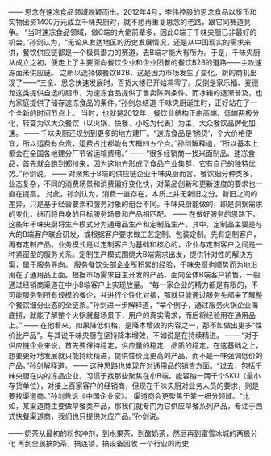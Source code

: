 ——
思念在速冻食品领域脱颖而出。2012年4月，李伟控股的思念食品以货币和实物出资1400万元成立千味央厨时，就不想再重复思念的老路，跟它同赛道竞争。
“当时速冻食品领域，做C端的大佬前辈多，因此C端于千味央厨已非最好的机会。”孙剑认为，“无论从发达地区的历史发展情况，还是从中国现实的需求来讲，餐饮供应链都是一个极具潜力的赛道，去B端才能大有所为。于是，千味央厨从成立之初，便走上了主要面向餐饮企业和企业团餐的餐饮B2B的道路——主攻速冻面米供应链。
之所以选择做餐饮B2B，这是因为市场发生了变化，新的商机出现了——“三全、思念快速发展时，百货大楼已开始凋零了。反倒是家乐福、麦德龙这类提供自选的超市，为速冻食品提供了售卖陈列条件。而冰箱的逐渐普及，也为家庭提供了储存速冻食品的条件。”孙剑总结道
千味央厨诞生时，正好站在了一个全新的时间节点上。
当时，也就是2012年，餐饮业结构正由高端、低端两极分化，转变为以大众餐饮（以火锅、快餐、小吃为代表）为主，大众餐饮品牌化加速。
——
千味央厨还规划到更多的地方建厂。“速冻食品是‘抛货’，个大价格便宜，所以运费有点贵，运费占比都能有大概四五个点。”孙剑解释道，“所以基本上都会在全国各地建分厂节省运输费用。”
——
“很多经销商一找米面制品、速冻食品，首先就会跑到郑州来，因为这地方形成了食品产业集群，它有自己的独特优势。”孙剑说。
——
对聚焦于B端的供应链企业千味央厨而言，餐饮细分种类多，业态复杂，不同的消费场景和消费偏好变化快，对菜品创新和更新速度的要求也一直在提高。
对此，孙剑认为，消费一直存在，本质上并无新旧之分。新旧之间的差异，只是基于经营要素和服务对象的组合不同。千味央厨能做的，即是洞察需求的变化，继而将自身的目标服务场景和产品相匹配。
——
在做好服务的思路下，这些年千味央厨将生产模式分为通用品生产和定制品生产。其中，定制品主要是与大的B端客户联合研发，或根据客户要求做工艺定制、包装定制。先有定制客户，再有定制产品，业务模式是以定制客户为基础和核心的，企业与定制客户之间是一种紧密型的服务关系。定制生产模式围绕大B端需求出发，提供针对性的解决方案，属于服务导向。
服务餐饮头部企业所积累的经验，千味央厨也顺势而为地沿用在了通用品上面。根据市场需求自主开发的产品，面向全体B端客户销售，一般通过经销商渠道在中小B端客户上实现放量。
“每一家企业的精力都是有限的，不可能服务到所有规模的餐企，并进行个性化对接，那就只能通过服务头部来了解整个餐饮细分业态的全链条。”孙剑进一步解释道，“举个例子，通过服务火锅企业海底捞，就能了解整个火锅就餐场景下，用户的真实需求，而后将经验用在通用品上。”
——
在他看来，如果降低价格，是降本增效的内容之一，那不如做出更多“性价比产品”。与其说千味央厨在坚持降本增效，不如说是在持续精进。
——
“对于供应链企业来说，首先要保持稳定，供应量的稳定、品质的稳定，在这基础之上，想要更好地发展就只能持续精进，提供性价比更高的产品，而不是一味强调低价的产品。”孙剑解释道。
——
这种思路也体现在对通用品的销售方面。“过去，包括千味央厨在内的冻品企业，习惯于找那些聚焦在小B端，能容纳一两千个SKU（最小存货单位），对接上百家客户的经销商，但现在千味央厨对业务人员的要求，则是要找渠道商。”孙剑告诉《中国企业家》。
渠道商会更聚焦于某一细分领域。“比如，某渠道商主要做早餐类产品，那我们就专门为它供应早餐系列产品，专注于西式快餐渠道商，我们也只提供对应产品。”孙剑说。

——
奶茶从最初的粉包冲剂，到水果茶，到酸奶茶，然后再到蜜雪冰城的两极分化
再到全民搞奶茶，搞连锁，搞设备回收
一个行业的历史